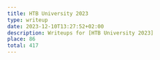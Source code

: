 ```yaml
---
title: HTB University 2023
type: writeup
date: 2023-12-10T13:27:52+02:00
description: Writeups for [HTB University 2023]
place: 86
total: 417
---
```

